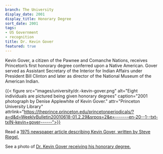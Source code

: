 ```yaml
---
branch: The University
display_date: 2001
display_title: Honorary Degree
sort_date: 2001
tags:
- US Government
- recognition
title: Dr. Kevin Gover
featured: true
---
```


Kevin Gover, a citizen of the Pawnee and Comanche Nations, receives Princeton’s first honorary degree conferred upon a Native American. Gover served as Assistant Secretary of the Interior for Indian Affairs under President Bill Clinton and later as director of the National Museum of the American Indian.

{{< figure src="images/university/dr.-kevin-gover.png" alt="Eight individuals are pictured being given honorary degrees" caption="2001 photograph by Denise Applewhite of Kevin Gover." attr="Princeton University Library" attrlink="https://theprince.princeton.edu/princetonperiodicals/?a=d&d=WeeklyBulletin20010618-01.2.29&srpos=2&e=-------en-20--1--txt-txIN-kevin+gover------">}}

Read a [1975 newspaper article describing Kevin Gover, written by Steve Riegel.](https://theprince.princeton.edu/princetonperiodicals/?a=d&d=Princetonian19751119-01.1.3&e=-------en-20--1--txt-txIN-alfonso+ortiz------)

See a photo of [Dr. Kevin Gover receiving his honorary degree.](https://www.jstor.org/stable/10.25290/prinunivlibrchro.67.2.0420?seq=15)



